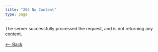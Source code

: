 ```yaml
---
title: "204 No Content"
type: page
---
```

The server successfully processed the request, and is not returning any content.<br /><br />[<-- Back](../../http_codes.md)